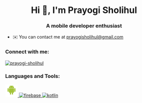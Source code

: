 <h1 align="center">Hi 👋, I'm Prayogi Sholihul</h1>
<h3 align="center">A mobile developer enthusiast</h3>

- ✉️  You can contact me at [prayogisholihul@gmail.com](mailto:prayogisholihul@gmail.com)

<h3 align="left">Connect with me:</h3>
<p align="left">
<a href="https://linkedin.com/in/prayogi-sholihul" target="blank"><img align="center" src="https://raw.githubusercontent.com/rahuldkjain/github-profile-readme-generator/master/src/images/icons/Social/linked-in-alt.svg" alt="prayogi-sholihul" height="30" width="40" /></a>
</p>

<h3 align="left">Languages and Tools:</h3>
<p align="left"> <a href="https://developer.android.com" target="_blank" rel="noreferrer"> <img src="https://raw.githubusercontent.com/devicons/devicon/master/icons/android/android-original-wordmark.svg" alt="android" width="40" height="40"/> </a> <a href="https://firebase.google.com/" target="_blank" rel="noreferrer"> <img src="https://www.vectorlogo.zone/logos/firebase/firebase-icon.svg" alt="firebase" width="40" height="40"/> </a> <a href="https://kotlinlang.org" target="_blank" rel="noreferrer"> <img src="https://www.vectorlogo.zone/logos/kotlinlang/kotlinlang-icon.svg" alt="kotlin" width="40" height="40"/> </a> </p>
